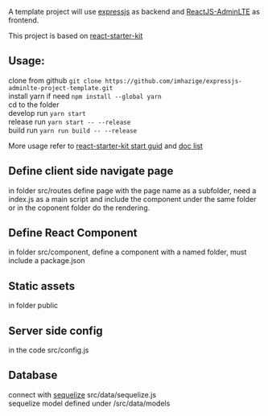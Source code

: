 A template project will use [expressjs](http://expressjs.com/) as backend
and [ReactJS-AdminLTE](https://github.com/booleanhunter/ReactJS-AdminLTE) as frontend.

This project is based on [react-starter-kit](https://github.com/kriasoft/react-starter-kit)

## Usage:  
clone from github 
```git clone https://github.com/imhazige/expressjs-adminlte-project-template.git```  
install yarn if need ```npm install --global yarn```  
cd to the folder  
develop run ```yarn start```  
release run ```yarn start -- --release```  
build run ```yarn run build -- --release```  

More usage refer to [react-starter-kit start guid](https://github.com/kriasoft/react-starter-kit/blob/master/docs/getting-started.md) and [doc list](https://github.com/kriasoft/react-starter-kit/tree/master/docs)

## Define client side navigate page
in folder src/routes define page with the page name as a subfolder, need a index.js as a main script and include the component under the same folder or in the coponent folder do the rendering.

## Define React Component
in folder src/component, define a component with a named folder, must include a package.json 

## Static assets
in folder public

## Server side config
in the code src/config.js

## Database
connect with [sequelize](http://docs.sequelizejs.com/) src/data/sequelize.js  
sequelize model defined under /src/data/models







